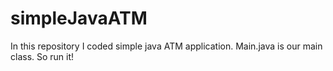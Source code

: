# simpleJavaATM
In this repository  I coded simple java ATM application. 
Main.java is our main class. So run it!
